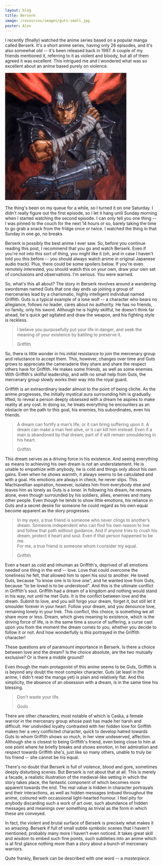 ```yaml
---
layout: blog
title: Berserk
image: /resources/images/guts-small.jpg
poster: Alex
---
```



I recently (finally) watched the anime series based on a popular manga
called Berserk.
It's a short anime series, having only 26 episodes, and it's also somewhat
old -- it's been released back in 1997.
A couple of my friends mentioned it, referring to it as violent and bloody,
but all of them agreed it was excellent.
This intrigued me and I wondered what was so excellent about an anime
based purely on violence.

<img src="/resources/images/guts.jpg" class="imageinline"/>

The thing's been on my queue for a while, so I turned it on one Saturday.
I didn't really figure out the first episode, so I let it hang until
Sunday morning when I started watching the second episode.
I can only tell you one thing -- I was pinned to the couch for the next 14 hours
or so, barely taking the time to go grab a snack from the fridge once or twice.
I watched the thing in that Sunday in one go, no breaks.

Berserk is possibly the best anime I ever saw.
So, before you continue reading this post, I recommend that you
go and watch Berserk.
Even if you're not into this sort of thing, you might like it
(oh, and in case I haven't told you this before -- you should always
watch anime in original Japanese audio track).
Plus, there could be some spoilers below.
If you're even remotely interested, you should watch this on your own,
draw your own set of conclusions and observations.
I'm serious.
You were warned.

So, what's this all about?
The story in Berserk revolves around a wandering swordsman named Guts
that one day ends up joining a group of mercenaries lead by a charismatic,
highly intelligent individual named Griffith.
Guts is a typical example of a lone wolf -- a character who bears no allegiance,
follows no leader, cares about no authority.
He has no friends, no family, only his sword.
Although he is highly skillful, he doesn't think far ahead, he's quick get agitated
and draw the weapon, and his fighting style is reckless.

> I believe you purposefully put your life in danger, and seek the meaning
> of your existence by battling to preserve it.
>
> Griffith

So, there is little wonder in his initial resistance to join the mercenary group
and reluctance to accept them.
This, however, changes over time and Guts grows to appreciate the cameraderie they
share and share the respect others have for Griffith.
He makes some friends, as well as some enemies.
With Griffith's skillful leadership, and with no small help from Guts,
the mercenary group slowly works their way into the royal guard.

Griffith is an extraordinary leader almost to the point of being cliche.
As the anime progresses, the initially mystical aura surrounding him is gradually
lifted, to reveal a person deeply obsessed with a dream he aspires to make
reality at any cost.
In doing so, he treats everything he encounters as an obstacle on the path to this
goal, his enemies, his subordinates, even his friends.

> A dream can fortify a man’s life, or it can bring suffering upon it.
> A dream can make a man feel alive, or it can kill him instead.
> Even if a man is abandoned by that dream, part of it will remain smouldering in his heart.
>
> Griffith

This dream serves as a driving force in his existence.
And seeing everything as means to achieving his own dream is not an understatement.
He is unable to empathize with anybody, he is cold and things only about his own gains.
Even when he shows warmth, it always seems to be calculated and with a goal.
His emotions are always in check, he never slips.
This Machiavellian aspiration, however, isolates him from everybody else and
leaves him as lonely as Guts is a loner.
In following his dream, he remains alone, even though surrounded by his soldiers,
allies, enemies and many other people.
Even though he tends to show little emotions, his reliance in Guts and a secret
desire for someone he could regard as his own equal become apparent as the
story progresses.

> In my eyes, a true friend is someone who never clings to another’s dream.
> Someone independent who can find his own reason to live and follow that path without guidance.
> And if anyone tries to crush his dream, protect it heart and soul.
> Even if that person happened to be me.
> <br/>
> For me, a true friend is someone whom I consider my equal.
>
> Griffith

Even a heart as cold and inhuman as Griffith's, deprived of all emotions 
needed one thing in the end -- love.
Love that could overcome the loneliness he felt, that allowed him to open
his soul to another.
He loved Guts, because "to know one is to love one", and he wanted love from
Guts, because "to be loved is to be understood".
And this is the ultimate conflict in Griffith's soul.
Griffith had a dream of a kingdom and nothing would stand in his way, not until
he met Guts.
It is the conflict between love and the dream.
Submit to love, and you will forgo your dream, forget it, but still let it smoulder
forever in your heart.
Follow your dream, and you denounce love, remaining lonely in your trek.
This conflict, this choice, is something we all share more or less.
Dream, which gives meaning to existence, which is the driving force of life, is
in the same time a source of suffering, a curse cast upon you from the moment the
dream comes to you, whether you decide to follow it or not.
And how wonderfully is this portrayed in the Griffith character!

These questions are of paramount importance in Berserk.
Is there a choice between love and the dream?
Is the choice absolute, are the two mutually exclusive?
Or is there a middle ground?

Even though the main protagonist of this anime seems to be Guts, Griffith is
is beyond any doubt the most complex character.
Guts (at least in the anime, I didn't read the manga yet) is plain
and relatively flat.
And this simplicity, the absence of an obsession with a dream,
is in the same time his blessing.

> Don't waste your life.
> 
> Godo

There are other characters, most notable of which is Caska, a female warrior in
the mercenary group whose past has made her harsh and difficult.
Her undivided loyalty contrasted with her hidden love for Griffith makes her a very
conflicted character, quick to develop hatred towards Guts to whom Griffith shows
so much, in her view undeserved, affection.
Although she is closest to being Griffith's friend, even being close to him at one
point where he briefly breaks and shows emotion, in her admiration and respect towards
Griffith she's, just like so many others, unable to truly be his friend -- she cannot
be his equal.

There's no doubt that Berserk is full of violence, blood and gore,
sometimes deeply disturbing scenes.
But Berserk is not about that at all.
This is merely a facade, a realistic illustration of the medieval-like setting
in which the story takes place, the fantastic component of which becomes
more apparent towards the end.
The real value is hidden in character portrayals and their interactions,
as well as hidden messages imbued throughout the anime,
coloured with occassional light-hearted humour.
I feel pity for anybody discarding such a work of art over, such abundance
of hidden messages and meanings over something as trivial as the form in
which these are conveyed.

In fact, the violent and brutal surface of Berserk is precisely what makes
it so amazing.
Berserk if full of small subtle symbolic scenes that I haven't mentioned,
probably many more I haven't even noticed.
It takes great skill and wisdom to embed such fine points, such subtleties
into an anime which is at first glance nothing more than a story about a bunch
of mercenary warriors.

Quite frankly, Berserk can be described with one word -- a *masterpiece*.
